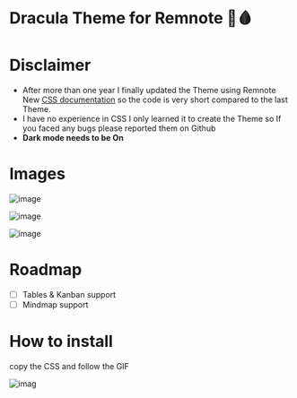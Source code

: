 # Dracula Theme for Remnote 🧛🩸
# Disclaimer 
- After more than one year I finally updated the Theme using Remnote New [CSS documentation](https://plugins.remnote.com/custom-css) so the code is very short compared to the last Theme.
- I have no experience in CSS I only learned it to create the Theme so If you faced any bugs please reported them on Github
- **Dark mode needs to be On**
 
 
 
 
 
 # Images 
   ![image](https://github.com/drstrangez0/Remnote-Dracula-theme/blob/main/images/main.png)
   
   
   
   ![image](https://github.com/drstrangez0/Remnote-Dracula-theme/blob/main/images/Note%20example.png)
   
   ![image](https://github.com/drstrangez0/Remnote-Dracula-theme/blob/main/images/2nd.png)
 
   
   
  




# Roadmap
- [ ] Tables & Kanban support 
- [ ] Mindmap support 
# How to install
 copy the CSS and follow the GIF
 
 
   ![imag](https://github.com/drstrangez0/Remnote-Dracula-theme/blob/main/images/Gif.gif)

